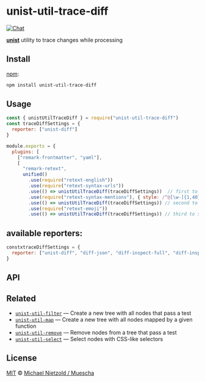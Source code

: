 # unist-util-trace-diff

[![Chat][chat-badge]][chat]

[**unist**][unist] utility to trace changes while processing

## Install

[npm][]:

```bash
npm install unist-util-trace-diff
```

## Usage

```js
const { unistUtilTraceDiff } = require("unist-util-trace-diff")
const traceDiffSettings = {
  reporter: ["unist-diff"]
}
```

```js
module.exports = {
  plugins: [
    ["remark-frontmatter", "yaml"],
    [
      "remark-retext",
      unified()
        .use(require("retext-english"))
        .use(require("retext-syntax-urls"))
        .use(() => unistUtilTraceDiff(traceDiffSettings))  // first to set tracepoint
        .use(require("retext-syntax-mentions"), { style: /^@[\w-]{1,40}$/ })
        .use(() => unistUtilTraceDiff(traceDiffSettings)) // second to see diffs from mentions
        .use(require("retext-emoji"))
        .use(() => unistUtilTraceDiff(traceDiffSettings)) // third to see diffs in retext-emoji
```


## available reporters:

```js
constxtraceDiffSettings = {
  reporter: ["unist-diff", "diff-json", "diff-inspect-full", "diff-inspect-plain", "json-diff-patch"]
}

```
## API

### 

## Related

- [`unist-util-filter`](https://github.com/eush77/unist-util-filter)
  — Create a new tree with all nodes that pass a test
- [`unist-util-map`](https://github.com/syntax-tree/unist-util-map)
  — Create a new tree with all nodes mapped by a given function
- [`unist-util-remove`](https://github.com/eush77/unist-util-remove)
  — Remove nodes from a tree that pass a test
- [`unist-util-select`](https://github.com/eush77/unist-util-select)
  — Select nodes with CSS-like selectors

## License

[MIT][license] © [Michael Nietzold / Muescha](https://github.com/muescha/unist-util-trace-diff)

<!-- Definition -->

[chat-badge]: https://img.shields.io/badge/chat-spectrum-7b16ff.svg
[chat]: https://spectrum.chat/unified/syntax-tree
[npm]: https://docs.npmjs.com/cli/install
[license]: license
[unist]: https://github.com/syntax-tree/unist
